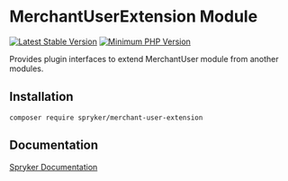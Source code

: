 # MerchantUserExtension Module
[![Latest Stable Version](https://poser.pugx.org/spryker/merchant-user-extension/v/stable.svg)](https://packagist.org/packages/spryker/merchant-user-extension)
[![Minimum PHP Version](https://img.shields.io/badge/php-%3E%3D%208.2-8892BF.svg)](https://php.net/)

Provides plugin interfaces to extend MerchantUser module from another modules.

## Installation

```
composer require spryker/merchant-user-extension
```

## Documentation

[Spryker Documentation](https://docs.spryker.com)
